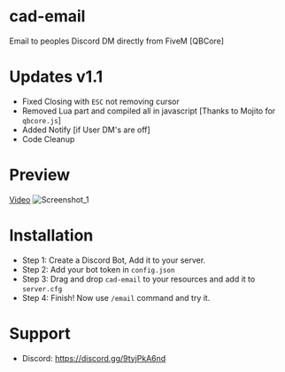 # cad-email
Email to peoples Discord DM directly from FiveM [QBCore]

# Updates v1.1
* Fixed Closing with `ESC` not removing cursor
* Removed Lua part and compiled all in javascript [Thanks to Mojito for `qbcore.js`]
* Added Notify [if User DM's are off]
* Code Cleanup

# Preview
[Video](https://youtu.be/x6OisU5M22A)
![Screenshot_1](https://user-images.githubusercontent.com/72443203/148434019-174f9e1a-f481-4948-b6be-00d47b8b3467.png)

# Installation
* Step 1: Create a Discord Bot, Add it to your server.
* Step 2: Add your bot token in `config.json`
* Step 3: Drag and drop `cad-email` to your resources and add it to `server.cfg`
* Step 4: Finish! Now use `/email` command and try it.

# Support
* Discord: https://discord.gg/9tyjPkA6nd
